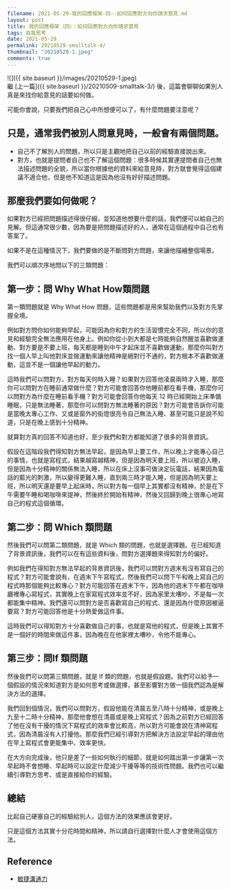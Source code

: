 ```yaml
---
filename: 2021-05-29-我的回應框架-四--如何回應對方向你請求意見.md
layout: post
title: 我的回應框架（四）：如何回應對方向你請求意見
tags: 自我思考
date: 2021-05-29
permalink: 20210529-smalltalk-4/
thumbnail: "20210529-1.jpeg"
comments: true
---
```


![]({{ site.baseurl }}/images/20210529-1.jpeg)  
繼 [上一篇]({{ site.baseurl }}/20210509-smalltalk-3/) 後，這篇會聊聊如果別人真是來找你給意見的話要如何做。

可能你會說，只要我們把自己心中所想便可以了，有什麼問題要注意呢？

## 只是，通常我們被別人問意見時，一般會有兩個問題。

* 自己不了解別人的問題，所以只是主觀地把自己以前的經驗直接說出來。
* 對方，也就是提問者自己也不了解這個問題：很多時候其實連提問者自己也無法描述問題的全貌，所以當你根據他的資料來給意見時，對方就會覺得這個建議不適合他，但是他不知道這是因為他沒有好好描述問題。

## 那麼我們要如何做呢？

如果對方已經把問題描述得很仔細，並知道他想要什麼的話，我們便可以給自己的見解。但這通常很少數，因為要是把問題描述好的人，通常在這個過程中自己也有答案了。

如果不是在這種情況下，我們要做的是不斷問對方問題，來讓他描繪整個場景。

我們可以順次序地問以下的三類問題：

## 第一步：問 Why What How類問題

第一類問題就是 Why What How 問題，這些問題都是用來幫助我們以及對方先掌握全境。

例如對方問你如何能夠早起，可能因為你和對方的生活習慣完全不同，所以你的意見和經驗完全無法應用在他身上。例如你從小到大都是七時能夠自然醒並喜歡做運動、對方要是不要上班，每天都是睡到中午才起床並不喜歡做運動，那麼你叫對方找一個人早上叫他對床並做運動來讓他精神是絕對行不通的，對方根本不喜歡做運動，這並不是一個讓他早起的動力。

這時我們可以問對方，對方每天何時入睡？如果對方回答他凌晨兩時才入睡，那麼你可以問對方在睡前通常做什麼？對方可能會回答你他睡前都在看手機，那麼你可以問對方為什麼在睡前看手機？對方可能會回答你他每天 12 時已經開始上床準備睡眠，只是無法睡著，那麼你可以問對方無法睡著的原因？對方可能會告訴你可能是當晚太專心工作、又或是窗外的街燈很亮令自己無法入睡、甚至可能只是說不知道，只是在晚上感到十分精神。

就算對方真的回答不知道也好，至少我們和對方都能知道了很多的背景資訊。

假設在這階段我們得知對方無法早起，是因為早上要工作，所以晚上才能專心自己的事情，也就是寫程式，結果越寫越精神，但是因為明天要上班，所以被迫入睡，但是因為十分精神的關係無法入睡，所以在床上沒事可做決定玩電話，結果因為電話的藍光的刺激，所以變得更難入睡，直到兩三時才能入睡，但是因為明天要上班，所以明天還是要早上起床時，所以對方每一個早上其實都沒有精神，於是在下午需要午睡和喝咖啡來提神，然後終於開始有精神，然後又回歸到晚上很專心地寫自己的程式這個循環。

## 第二步：問 Which 類問題

然後我們可以問第二類問題，就是 Which 類的問題，也就是選擇題。在已經知道了背景資訊後，我們可以在有這些資料後，問對方選擇題來得知對方的偏好。

例如我們在得知對方無法早起的背景資訊後，我們可以問對方週末有沒有寫自己的程式？對方可能會說有，在週末下午寫程式，然後我們可以問下午和晚上寫自己的程式時那個能夠比較專心？對方可能回答在週末下午，因為他的週末下午都在咖啡廳裡專心寫程式，其實晚上在家寫程式效率並不好，因為家里太嘈吵，不是每一次都能集中精神。我們還可以問對方是否喜歡寫自己的程式、還是因為什麼原因被逼要寫？對方可能回答他是十分熱愛做這件事。

這時我們可以得知對方十分喜歡做自己的事，也就是寫他的程式，但是晚上其實不是一個好的時間來做這件事，因為晚在在他家裡太嘈吵，令他不能專心。

## 第三步：問If 類問題

然後我們可以問第三類問題，就是 If 類的問題，也就是假設題。我們可以給予一個假設的情況來知道對方是如何思考或做選擇，甚至影響對方做一個我們認為是解決方法的選擇。

我們回到個情況，我們可以問對方，假設他能在清晨五至八時十分精神，或是晚上九至十二時十分精神，那麼他會想在清晨或是晚上寫程式？因為之前對方已經回答了他在沒有干擾的情況下寫程式的效率會比較高，所以對方可能會說在清神寫程式，因為清晨沒有人打擾他。那麼我們已經引導對方把解決方法設定早起的理由他在早上寫程式會更能集中、效率更快。

在大方向完成後，他只是差了一些如何執行的細節，就是如何踏出第一步讓第一次早起時不會想睡、早起時可以設定什麼減少干擾等等的技術性問題。我們也可以繼續引導對方思考、或是直接給你的經驗。

## 總結

比起自己硬塞自己的經驗給別人，這個方法的效果應該會更好。

只是這個方法其實十分花時間和精神，所以請自行選擇對什麼人才會使用這個方法。

## Reference

* [敏捷溝通力](https://www.dada-master.com/lesson/91) 
